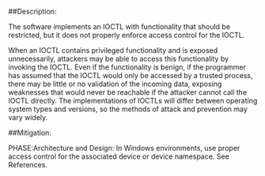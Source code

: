 ##Description:

The software implements an IOCTL with functionality that should be restricted, but it does not properly enforce access control for the IOCTL.

When an IOCTL contains privileged functionality and is exposed unnecessarily, attackers may be able to access this functionality by invoking the IOCTL. Even if the functionality is benign, if the programmer has assumed that the IOCTL would only be accessed by a trusted process, there may be little or no validation of the incoming data, exposing weaknesses that would never be reachable if the attacker cannot call the IOCTL directly. The implementations of IOCTLs will differ between operating system types and versions, so the methods of attack and prevention may vary widely.

##Mitigation:


PHASE:Architecture and Design:
In Windows environments, use proper access control for the associated device or device namespace. See References.

